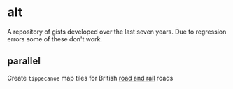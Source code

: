 # alt

A repository of gists developed over the last seven years. Due to regression errors some of these don't work.

## parallel

Create `tippecanoe` map tiles for British [road and rail](https://anisotropi4.github.io/parallel/) roads
